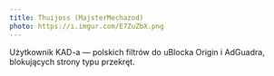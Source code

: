 ```yaml
---
title: Thuijoss (MajsterMechazod)
photo: https://i.imgur.com/E7ZuZbX.png
---
```

Użytkownik KAD-a — polskich filtrów do uBlocka Origin i AdGuadra, blokujących strony typu przekręt.
